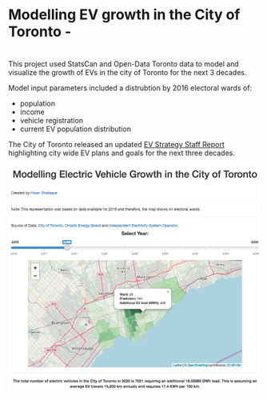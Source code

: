 # Modelling EV growth in the City of Toronto - <h1>

This project used StatsCan and Open-Data Toronto data to model and visualize the growth of EVs in the city of Toronto for the next 3 decades. 

Model input parameters included a distrubtion by 2016 electoral wards of:
* population
* income
* vehicle registration
* current EV population distribution

The City of Toronto released an updated [EV Strategy Staff Report](https://www.toronto.ca/legdocs/mmis/2020/ie/bgrd/backgroundfile-141238.pdf) highlighting city wide EV plans and goals for the next three decades.

![Logo](/evgrowth.png)
